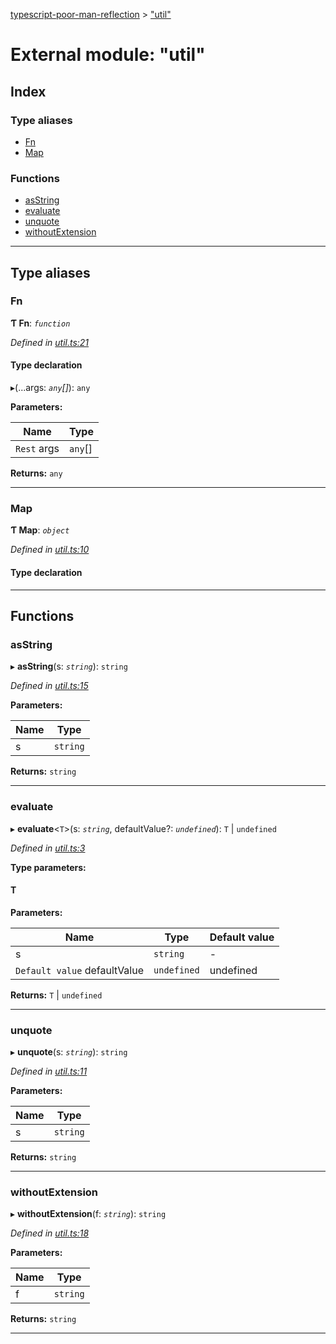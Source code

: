 [typescript-poor-man-reflection](../README.md) > ["util"](../modules/_util_.md)

# External module: "util"

## Index

### Type aliases

* [Fn](_util_.md#fn)
* [Map](_util_.md#map)

### Functions

* [asString](_util_.md#asstring)
* [evaluate](_util_.md#evaluate)
* [unquote](_util_.md#unquote)
* [withoutExtension](_util_.md#withoutextension)

---

## Type aliases

<a id="fn"></a>

###  Fn

**Ƭ Fn**: *`function`*

*Defined in [util.ts:21](https://github.com/cancerberoSgx/typescript-poor-man-reflection/blob/1ad456b/src/util.ts#L21)*

#### Type declaration
▸(...args: *`any`[]*): `any`

**Parameters:**

| Name | Type |
| ------ | ------ |
| `Rest` args | `any`[] |

**Returns:** `any`

___
<a id="map"></a>

###  Map

**Ƭ Map**: *`object`*

*Defined in [util.ts:10](https://github.com/cancerberoSgx/typescript-poor-man-reflection/blob/1ad456b/src/util.ts#L10)*

#### Type declaration

[key: `string`]: `V`

___

## Functions

<a id="asstring"></a>

###  asString

▸ **asString**(s: *`string`*): `string`

*Defined in [util.ts:15](https://github.com/cancerberoSgx/typescript-poor-man-reflection/blob/1ad456b/src/util.ts#L15)*

**Parameters:**

| Name | Type |
| ------ | ------ |
| s | `string` |

**Returns:** `string`

___
<a id="evaluate"></a>

###  evaluate

▸ **evaluate**<`T`>(s: *`string`*, defaultValue?: *`undefined`*): `T` \| `undefined`

*Defined in [util.ts:3](https://github.com/cancerberoSgx/typescript-poor-man-reflection/blob/1ad456b/src/util.ts#L3)*

**Type parameters:**

#### T 
**Parameters:**

| Name | Type | Default value |
| ------ | ------ | ------ |
| s | `string` | - |
| `Default value` defaultValue | `undefined` |  undefined |

**Returns:** `T` \| `undefined`

___
<a id="unquote"></a>

###  unquote

▸ **unquote**(s: *`string`*): `string`

*Defined in [util.ts:11](https://github.com/cancerberoSgx/typescript-poor-man-reflection/blob/1ad456b/src/util.ts#L11)*

**Parameters:**

| Name | Type |
| ------ | ------ |
| s | `string` |

**Returns:** `string`

___
<a id="withoutextension"></a>

###  withoutExtension

▸ **withoutExtension**(f: *`string`*): `string`

*Defined in [util.ts:18](https://github.com/cancerberoSgx/typescript-poor-man-reflection/blob/1ad456b/src/util.ts#L18)*

**Parameters:**

| Name | Type |
| ------ | ------ |
| f | `string` |

**Returns:** `string`

___

